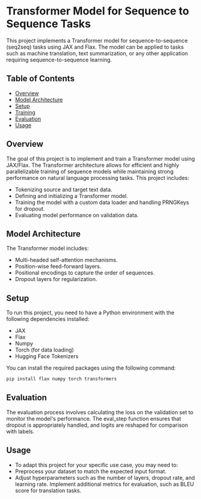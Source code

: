 # Transformer Model for Sequence to Sequence Tasks

This project implements a Transformer model for sequence-to-sequence (seq2seq) tasks using JAX and Flax. The model can be applied to tasks such as machine translation, text summarization, or any other application requiring sequence-to-sequence learning.

## Table of Contents

- [Overview](#overview)
- [Model Architecture](#model-architecture)
- [Setup](#setup)
- [Training](#training)
- [Evaluation](#evaluation)
- [Usage](#usage)

## Overview

The goal of this project is to implement and train a Transformer model using JAX/Flax. The Transformer architecture allows for efficient and highly parallelizable training of sequence models while maintaining strong performance on natural language processing tasks. This project includes:

- Tokenizing source and target text data.
- Defining and initializing a Transformer model.
- Training the model with a custom data loader and handling PRNGKeys for dropout.
- Evaluating model performance on validation data.

## Model Architecture

The Transformer model includes:
- Multi-headed self-attention mechanisms.
- Position-wise feed-forward layers.
- Positional encodings to capture the order of sequences.
- Dropout layers for regularization.

## Setup

To run this project, you need to have a Python environment with the following dependencies installed:

- JAX
- Flax
- Numpy
- Torch (for data loading)
- Hugging Face Tokenizers

You can install the required packages using the following command:

```sh
pip install flax numpy torch transformers
```

## Evaluation
The evaluation process involves calculating the loss on the validation set to monitor the model's performance. The eval_step function ensures that dropout is appropriately handled, and logits are reshaped for comparison with labels.

## Usage
- To adapt this project for your specific use case, you may need to:
- Preprocess your dataset to match the expected input format.
- Adjust hyperparameters such as the number of layers, dropout rate, and learning rate.
Implement additional metrics for evaluation, such as BLEU score for translation tasks.
